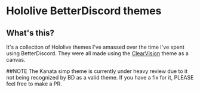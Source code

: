 # Hololive BetterDiscord themes
## What's this?
It's a collection of Hololive themes I've amassed over the time I've spent using BetterDiscord. They were all made using the [ClearVision](https://github.com/ClearVision/ClearVision-v6) theme as a canvas.

##NOTE
The Kanata simp theme is currently under heavy review due to it not being recognized by BD as a valid theme. If you have a fix for it, PLEASE feel free to make a PR.
